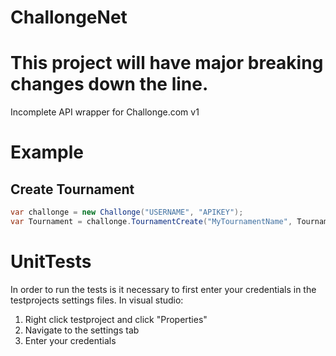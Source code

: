 ChallongeNet
============
# This project will have major breaking changes down the line.

Incomplete API wrapper for Challonge.com v1

# Example

## Create Tournament
```c#
var challonge = new Challonge("USERNAME", "APIKEY");
var Tournament = challonge.TournamentCreate("MyTournamentName", TournamentType.SingleElimination, "MyTournamentUrl");
```

# UnitTests
In order to run the tests is it necessary to first enter your credentials in the testprojects settings files.
In visual studio:
1. Right click testproject and click "Properties"
2. Navigate to the settings tab
3. Enter your credentials
